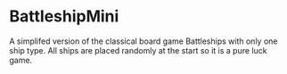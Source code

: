 # BattleshipMini

A simplifed version of the classical board game Battleships with only one ship type.
All ships are placed randomly at the start so it is a pure luck game.

